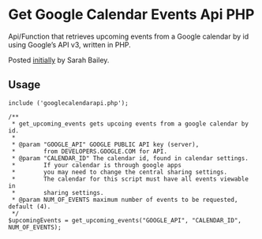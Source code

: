# Get Google Calendar Events Api PHP

Api/Function that retrieves upcoming events from a Google calendar by id using Google’s API v3, written in PHP.

Posted [initially](https://spunmonkey.com/display-contents-google-calendar-php/) by Sarah Bailey.

## Usage

```
include ('googlecalendarapi.php');

/**
 * get_upcoming_events gets upcoing events from a google calendar by id.
 *
 * @param "GOOGLE_API" GOOGLE PUBLIC API key (server),
 *        from DEVELOPERS.GOOGLE.COM for API.
 * @param "CALENDAR_ID" The calendar id, found in calendar settings.
 *        If your calendar is through google apps
 *        you may need to change the central sharing settings.
 *        The calendar for this script must have all events viewable in
 *        sharing settings.
 * @param NUM_OF_EVENTS maximum number of events to be requested, default (4).
 */
$upcomingEvents = get_upcoming_events("GOOGLE_API", "CALENDAR_ID", NUM_OF_EVENTS);
```

